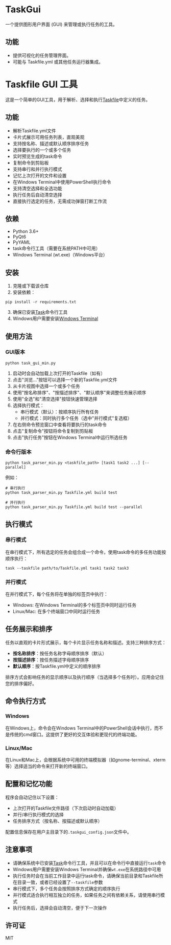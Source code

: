 # TaskGui

一个提供图形用户界面 (GUI) 来管理或执行任务的工具。

## 功能

*   提供可视化的任务管理界面。
*   可能与 Taskfile.yml 或其他任务运行器集成。

# Taskfile GUI 工具

这是一个简单的GUI工具，用于解析、选择和执行[Taskfile](https://taskfile.dev/)中定义的任务。

## 功能

- 解析Taskfile.yml文件
- 卡片式展示可用任务列表，直观美观
- 支持按名称、描述或默认顺序排序任务
- 选择要执行的一个或多个任务
- 实时预览生成的task命令
- 复制命令到剪贴板
- 支持串行和并行执行模式
- 记忆上次打开的文件和设置
- 在Windows Terminal中使用PowerShell执行命令
- 支持清空选择和全选功能
- 执行任务后自动清空选择
- 直接执行选定的任务，无需成功弹窗打断工作流

## 依赖

- Python 3.6+
- PyQt6
- PyYAML
- task命令行工具（需要在系统PATH中可用）
- Windows Terminal (wt.exe)（Windows平台）

## 安装

1. 克隆或下载该仓库
2. 安装依赖：
```
pip install -r requirements.txt
```
3. 确保已安装[Task](https://taskfile.dev/installation/)命令行工具
4. Windows用户需要安装[Windows Terminal](https://aka.ms/terminal)

## 使用方法

### GUI版本

```
python task_gui_min.py
```

1. 启动时会自动加载上次打开的Taskfile（如有）
2. 点击"浏览..."按钮可以选择一个新的Taskfile.yml文件
3. 从卡片视图中选择一个或多个任务
4. 使用"按名称排序"、"按描述排序"、"默认顺序"来调整任务展示顺序
5. 使用"全选"和"清空选择"按钮快速管理选择
6. 选择执行模式：
   - 串行模式（默认）：按顺序执行所有任务
   - 并行模式：同时执行多个任务（选中"并行模式"复选框）
7. 在右侧命令预览窗口中查看将要执行的task命令
8. 点击"复制命令"按钮将命令复制到剪贴板
9. 点击"执行任务"按钮在Windows Terminal中运行所选任务

### 命令行版本

```
python task_parser_min.py <taskfile_path> [task1 task2 ...] [--parallel]
```

例如：
```
# 串行执行
python task_parser_min.py Taskfile.yml build test

# 并行执行
python task_parser_min.py Taskfile.yml build test --parallel
```

## 执行模式

### 串行模式
在串行模式下，所有选定的任务会组合成一个命令，使用task命令的多任务功能按顺序执行：
```
task --taskfile path/to/Taskfile.yml task1 task2 task3
```

### 并行模式
在并行模式下，每个任务将在单独的标签页中执行：
- Windows: 在Windows Terminal的多个标签页中同时运行任务
- Linux/Mac: 在多个终端窗口中同时运行任务

## 任务展示和排序

任务以直观的卡片形式展示，每个卡片显示任务名称和描述。支持三种排序方式：
- **按名称排序**：按任务名称字母顺序排序（默认）
- **按描述排序**：按任务描述字母顺序排序
- **默认顺序**：按Taskfile.yml中定义的顺序排序

排序方式会影响任务的显示顺序以及执行顺序（当选择多个任务时）。应用会记住您的排序偏好。

## 命令执行方式

### Windows
在Windows上，命令会在Windows Terminal中的PowerShell会话中执行，而不是传统的cmd窗口。这提供了更好的交互体验和更现代的终端功能。

### Linux/Mac
在Linux和Mac上，会根据系统中可用的终端模拟器（如gnome-terminal、xterm等）选择适当的命令来打开新的终端窗口。

## 配置和记忆功能

程序会自动记住以下设置：

- 上次打开的Taskfile文件路径（下次启动时自动加载）
- 并行/串行执行模式的选择
- 任务排序方式（按名称、按描述或默认顺序）

配置信息保存在用户主目录下的`.taskgui_config.json`文件中。

## 注意事项

- 请确保系统中已安装[Task](https://taskfile.dev/installation/)命令行工具，并且可以在命令行中直接运行`task`命令
- Windows用户需要安装Windows Terminal并确保`wt.exe`在系统路径中可用
- 执行任务时会在当前工作目录中运行task命令，请确保当前目录和Taskfile所在目录一致，或者已经设置了`--taskfile`参数
- 串行模式下，多个任务会按照排序方式确定的顺序执行
- 并行模式适合执行相互独立的任务，如果任务之间有依赖关系，请使用串行模式
- 执行任务后，选择会自动清空，便于下一次操作

## 许可证

MIT